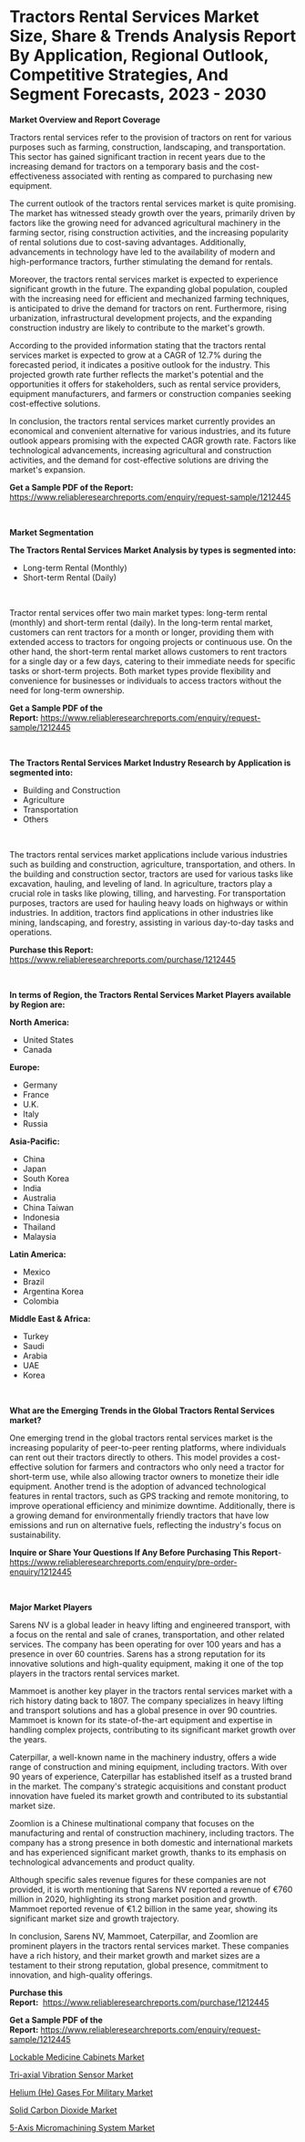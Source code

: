 <p><h1>Tractors Rental Services Market Size, Share & Trends Analysis Report By Application, Regional Outlook, Competitive Strategies, And Segment Forecasts, 2023 - 2030</h1></p><p><strong>Market Overview and Report Coverage</strong></p>
<p><p>Tractors rental services refer to the provision of tractors on rent for various purposes such as farming, construction, landscaping, and transportation. This sector has gained significant traction in recent years due to the increasing demand for tractors on a temporary basis and the cost-effectiveness associated with renting as compared to purchasing new equipment.</p><p>The current outlook of the tractors rental services market is quite promising. The market has witnessed steady growth over the years, primarily driven by factors like the growing need for advanced agricultural machinery in the farming sector, rising construction activities, and the increasing popularity of rental solutions due to cost-saving advantages. Additionally, advancements in technology have led to the availability of modern and high-performance tractors, further stimulating the demand for rentals.</p><p>Moreover, the tractors rental services market is expected to experience significant growth in the future. The expanding global population, coupled with the increasing need for efficient and mechanized farming techniques, is anticipated to drive the demand for tractors on rent. Furthermore, rising urbanization, infrastructural development projects, and the expanding construction industry are likely to contribute to the market's growth.</p><p>According to the provided information stating that the tractors rental services market is expected to grow at a CAGR of 12.7% during the forecasted period, it indicates a positive outlook for the industry. This projected growth rate further reflects the market's potential and the opportunities it offers for stakeholders, such as rental service providers, equipment manufacturers, and farmers or construction companies seeking cost-effective solutions.</p><p>In conclusion, the tractors rental services market currently provides an economical and convenient alternative for various industries, and its future outlook appears promising with the expected CAGR growth rate. Factors like technological advancements, increasing agricultural and construction activities, and the demand for cost-effective solutions are driving the market's expansion.</p></p>
<p><strong>Get a Sample PDF of the Report:</strong> <a href="https://www.reliableresearchreports.com/enquiry/request-sample/1212445">https://www.reliableresearchreports.com/enquiry/request-sample/1212445</a></p>
<p>&nbsp;</p>
<p><strong>Market Segmentation</strong></p>
<p><strong>The Tractors Rental Services Market Analysis by types is segmented into:</strong></p>
<p><ul><li>Long-term Rental (Monthly)</li><li>Short-term Rental (Daily)</li></ul></p>
<p>&nbsp;</p>
<p><p>Tractor rental services offer two main market types: long-term rental (monthly) and short-term rental (daily). In the long-term rental market, customers can rent tractors for a month or longer, providing them with extended access to tractors for ongoing projects or continuous use. On the other hand, the short-term rental market allows customers to rent tractors for a single day or a few days, catering to their immediate needs for specific tasks or short-term projects. Both market types provide flexibility and convenience for businesses or individuals to access tractors without the need for long-term ownership.</p></p>
<p><strong>Get a Sample PDF of the Report:</strong>&nbsp;<a href="https://www.reliableresearchreports.com/enquiry/request-sample/1212445">https://www.reliableresearchreports.com/enquiry/request-sample/1212445</a></p>
<p>&nbsp;</p>
<p><strong>The Tractors Rental Services Market Industry Research by Application is segmented into:</strong></p>
<p><ul><li>Building and Construction</li><li>Agriculture</li><li>Transportation</li><li>Others</li></ul></p>
<p>&nbsp;</p>
<p><p>The tractors rental services market applications include various industries such as building and construction, agriculture, transportation, and others. In the building and construction sector, tractors are used for various tasks like excavation, hauling, and leveling of land. In agriculture, tractors play a crucial role in tasks like plowing, tilling, and harvesting. For transportation purposes, tractors are used for hauling heavy loads on highways or within industries. In addition, tractors find applications in other industries like mining, landscaping, and forestry, assisting in various day-to-day tasks and operations.</p></p>
<p><strong>Purchase this Report:</strong>&nbsp; <a href="https://www.reliableresearchreports.com/purchase/1212445">https://www.reliableresearchreports.com/purchase/1212445</a></p>
<p>&nbsp;</p>
<p><strong>In terms of Region, the Tractors Rental Services Market Players available by Region are:</strong></p>
<p>
    <p> <strong> North America: </strong>
        <ul>
            <li>United States</li>
            <li>Canada</li>
        </ul>
        </p> 
    <p> <strong> Europe: </strong>
        <ul>
            <li>Germany</li>
            <li>France</li>
            <li>U.K.</li>
            <li>Italy</li>
            <li>Russia</li>
        </ul>
        </p> 
    <p> <strong> Asia-Pacific: </strong>
        <ul>
            <li>China</li>
            <li>Japan</li>
            <li>South Korea</li>
            <li>India</li>
            <li>Australia</li>
            <li>China Taiwan</li>
            <li>Indonesia</li>
            <li>Thailand</li>
            <li>Malaysia</li>
        </ul>
        </p> 
    <p> <strong> Latin America: </strong>
        <ul>
            <li>Mexico</li>
            <li>Brazil</li>
            <li>Argentina Korea</li>
            <li>Colombia</li>
        </ul>
        </p> 
    <p> <strong> Middle East & Africa: </strong>
        <ul>
            <li>Turkey</li>
            <li>Saudi</li>
            <li>Arabia</li>
            <li>UAE</li>
            <li>Korea</li>
        </ul>
    </p>
    </p>
<p>&nbsp;</p>
<p><strong>What are the Emerging Trends in the Global Tractors Rental Services market?</strong></p>
<p><p>One emerging trend in the global tractors rental services market is the increasing popularity of peer-to-peer renting platforms, where individuals can rent out their tractors directly to others. This model provides a cost-effective solution for farmers and contractors who only need a tractor for short-term use, while also allowing tractor owners to monetize their idle equipment. Another trend is the adoption of advanced technological features in rental tractors, such as GPS tracking and remote monitoring, to improve operational efficiency and minimize downtime. Additionally, there is a growing demand for environmentally friendly tractors that have low emissions and run on alternative fuels, reflecting the industry's focus on sustainability.</p></p>
<p><strong>Inquire or Share Your Questions If Any Before Purchasing This Report</strong>- <a href="https://www.reliableresearchreports.com/enquiry/pre-order-enquiry/1212445">https://www.reliableresearchreports.com/enquiry/pre-order-enquiry/1212445</a></p>
<p>&nbsp;</p>
<p><strong>Major Market Players</strong></p>
<p><p>Sarens NV is a global leader in heavy lifting and engineered transport, with a focus on the rental and sale of cranes, transportation, and other related services. The company has been operating for over 100 years and has a presence in over 60 countries. Sarens has a strong reputation for its innovative solutions and high-quality equipment, making it one of the top players in the tractors rental services market.</p><p>Mammoet is another key player in the tractors rental services market with a rich history dating back to 1807. The company specializes in heavy lifting and transport solutions and has a global presence in over 90 countries. Mammoet is known for its state-of-the-art equipment and expertise in handling complex projects, contributing to its significant market growth over the years.</p><p>Caterpillar, a well-known name in the machinery industry, offers a wide range of construction and mining equipment, including tractors. With over 90 years of experience, Caterpillar has established itself as a trusted brand in the market. The company's strategic acquisitions and constant product innovation have fueled its market growth and contributed to its substantial market size.</p><p>Zoomlion is a Chinese multinational company that focuses on the manufacturing and rental of construction machinery, including tractors. The company has a strong presence in both domestic and international markets and has experienced significant market growth, thanks to its emphasis on technological advancements and product quality.</p><p>Although specific sales revenue figures for these companies are not provided, it is worth mentioning that Sarens NV reported a revenue of €760 million in 2020, highlighting its strong market position and growth. Mammoet reported revenue of €1.2 billion in the same year, showing its significant market size and growth trajectory.</p><p>In conclusion, Sarens NV, Mammoet, Caterpillar, and Zoomlion are prominent players in the tractors rental services market. These companies have a rich history, and their market growth and market sizes are a testament to their strong reputation, global presence, commitment to innovation, and high-quality offerings.</p></p>
<p><strong>Purchase this Report:</strong>&nbsp;&nbsp;<a href="https://www.reliableresearchreports.com/purchase/1212445">https://www.reliableresearchreports.com/purchase/1212445</a></p>
<p></p>
<p><strong>Get a Sample PDF of the Report:</strong>&nbsp;<a href="https://www.reliableresearchreports.com/enquiry/request-sample/1212445">https://www.reliableresearchreports.com/enquiry/request-sample/1212445</a></p>
<p><p><a href="https://medium.com/@darrensipes2023/lockable-medicine-cabinets-market-size-growth-forecast-2023-2030-50f77001184b">Lockable Medicine Cabinets Market</a></p><p><a href="https://www.linkedin.com/pulse/tri-axial-vibration-sensor-market-size-share-amp-trends/">Tri-axial Vibration Sensor Market</a></p><p><a href="https://github.com/Chiragrp26/Market-Research-Report-List-1/blob/main/helium-he-gases-for-military-market.md">Helium (He) Gases For Military Market</a></p><p><a href="https://github.com/AKSHATREPORTPRIME/Market-Research-Report-List-1/blob/main/solid-carbon-dioxide-market.md">Solid Carbon Dioxide Market</a></p><p><a href="https://www.linkedin.com/pulse/5-axis-micromachining-system-market-insights-players/">5-Axis Micromachining System Market</a></p></p>